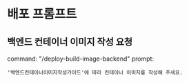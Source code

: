 # 배포 프롬프트

## 백엔드 컨테이너 이미지 작성 요청
command: "/deploy-build-image-backend"
prompt:
```  
'백엔드컨테이너이미지작성가이드'에 따라 컨테이너 이미지를 작성해 주세요. 
